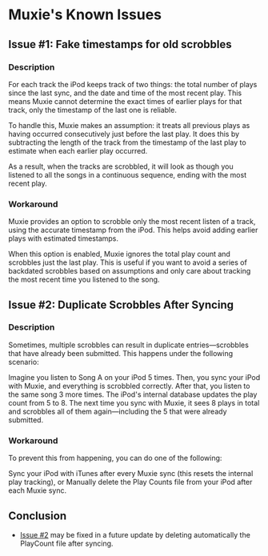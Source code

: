 # Muxie's Known Issues

## Issue #1: Fake timestamps for old scrobbles

### Description
For each track the iPod keeps track of two things: the total number of plays since the last sync, and the date and time of the most recent play. This means Muxie cannot determine the exact times of earlier plays for that track, only the timestamp of the last one is reliable.

To handle this, Muxie makes an assumption: it treats all previous plays as having occurred consecutively just before the last play. It does this by subtracting the length of the track from the timestamp of the last play to estimate when each earlier play occurred.

As a result, when the tracks are scrobbled, it will look as though you listened to all the songs in a continuous sequence, ending with the most recent play.

### Workaround

Muxie provides an option to scrobble only the most recent listen of a track, using the accurate timestamp from the iPod. This helps avoid adding earlier plays with estimated timestamps.

When this option is enabled, Muxie ignores the total play count and scrobbles just the last play. This is useful if you want to avoid a series of backdated scrobbles based on assumptions and only care about tracking the most recent time you listened to the song.

## Issue #2: Duplicate Scrobbles After Syncing

### Description

Sometimes, multiple scrobbles can result in duplicate entries—scrobbles that have already been submitted. This happens under the following scenario:

Imagine you listen to Song A on your iPod 5 times. Then, you sync your iPod with Muxie, and everything is scrobbled correctly. After that, you listen to the same song 3 more times. The iPod's internal database updates the play count from 5 to 8. The next time you sync with Muxie, it sees 8 plays in total and scrobbles all of them again—including the 5 that were already submitted.

### Workaround

To prevent this from happening, you can do one of the following:

Sync your iPod with iTunes after every Muxie sync (this resets the internal play tracking), or
Manually delete the Play Counts file from your iPod after each Muxie sync.

## Conclusion

- [Issue #2](KNOWN_ISSUES.md#issue-2-duplicate-scrobbles-after-syncing) may be fixed in a future update by deleting automatically the PlayCount file after syncing.

